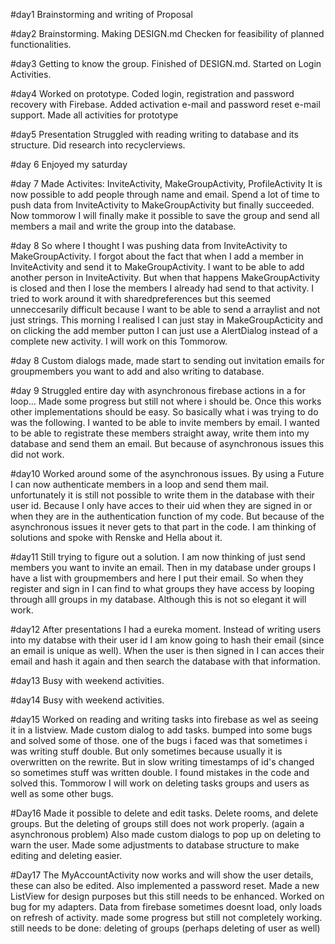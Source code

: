 #day1
Brainstorming and writing of Proposal

#day2
Brainstorming. Making DESIGN.md
Checken for feasibility of planned functionalities.

#day3
Getting to know the group.
Finished of DESIGN.md.
Started on Login Activities.

#day4
Worked on prototype. 
Coded login, registration and password recovery with Firebase. Added activation e-mail and password reset e-mail support.
Made all activities for prototype

#day5 
Presentation
Struggled with reading writing to database and its structure.
Did research into recyclerviews.

#day 6
Enjoyed my saturday

#day 7
Made Activites: InviteActivity, MakeGroupActivity, ProfileActivity
It is now possible to add people through name and email.
Spend a lot of time to push data from InviteActivity to MakeGroupActivity but finally succeeded.
Now tommorow I will finally make it possible to save the group and send all members a mail and write the group into the database.

#day 8
So where I thought I was pushing data from InviteActivity to MakeGroupActivity.
I forgot about the fact that when I add a member in InviteActivity and send it to MakeGroupActivity. I want to be able to add another person in InviteActivity. But when that happens MakeGroupActivity is closed and then I lose the members I already had send to that activity. I tried to work around it with sharedpreferences but this seemed unneccesarily difficult because I want to be able to send a arraylist and not just strings. This morning I realised I can just stay in MakeGroupActicity and on clicking the add member putton I can just use a AlertDialog instead of a complete new activity.
I will work on this Tommorow.

#day 8
Custom dialogs made, made start to sending out invitation emails for groupmembers you want to add and also writing to database.

#day 9
Struggled entire day with asynchronous firebase actions in a for loop...  Made some progress but still not where i should be.
Once this works other implementations should be easy. So basically what i was trying to do was the following. I wanted to be able to invite members by email. I wanted to be able to registrate these members straight away, write them into my database and send them an email. But because of asynchronous issues this did not work.

#day10
Worked around some of the asynchronous issues. By using a Future I can now authenticate members in a loop and send them mail. unfortunately it is still not possible to write them in the database with their user id. Because I only have acces to their uid when they are signed in or when they are in the authentication function of my code. But because of the asynchronous issues it never gets to that part in the code. I am thinking of solutions and spoke with Renske and Hella about it.

#day11
Still trying to figure out a solution. I am now thinking of just send members you want to invite an email. Then in my database under groups I have a list with groupmembers and here I put their email. So when they register and sign in I can find to what groups they have access by looping through alll groups in my database. Although this is not so elegant it will work.

#day12
After presentations I had a eureka moment. Instead of writing users into my databse with their user id I am know going to hash their email (since an email is unique as well). When the user is then signed in I can acces their email and hash it again and then search the database with that information.

#day13
Busy with weekend activities.

#day14
Busy with weekend activities.

#day15
Worked on reading and writing tasks into firebase as wel as seeing it in a listview. Made custom dialog to add tasks.
bumped into some bugs and solved some of those. one of the bugs i faced was that sometimes i was writing stuff double.
But only sometimes because usually it is overwritten on the rewrite. But in slow writing timestamps of id's changed so sometimes stuff was written double. I found mistakes in the code and solved this.
Tommorow I will work on deleting tasks groups and users as well as some other bugs.

#Day16
Made it possible to delete and edit tasks.
Delete rooms, and delete groups. But the deleting of groups still does not work properly. (again a asynchronous problem)
Also made custom dialogs to pop up on deleting to warn the user.
Made some adjustments to database structure to make editing and deleting easier.

#Day17
The MyAccountActivity now works and will show the user details, these can also be edited.
Also implemented a password reset.
Made a new ListView for design purposes but this still needs to be enhanced.
Worked on bug for my adapters. Data from firebase sometimes doesnt load, only loads on refresh of activity.
made some progress but still not completely working.
still needs to be done: deleting of groups (perhaps deleting of user as well)




